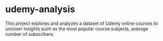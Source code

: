 # udemy-analysis
This project explores and analyzes a dataset of Udemy online courses to uncover insights such as the most popular course subjects, average number of subscribers. 
